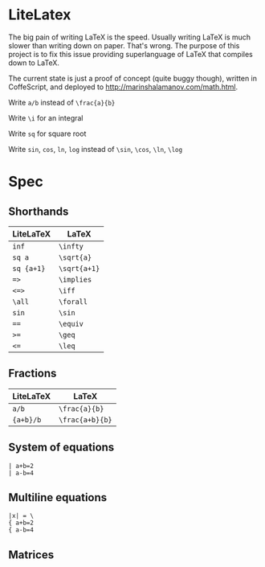 # LiteLatex

The big pain of writing LaTeX is the speed. Usually writing LaTeX is much slower than writing down on paper. That's wrong. The purpose of this project is to fix this issue providing superlanguage of LaTeX that compiles down to LaTeX. 

The current state is just a proof of concept (quite buggy though), written in CoffeScript, and deployed to http://marinshalamanov.com/math.html. 

Write `a/b` instead of `\frac{a}{b}` 

Write `` \i `` for an integral

Write `` sq `` for square root

Write ``sin``, ``cos``, ``ln``, ``log`` instead of  ``\sin``, ``\cos``, ``\ln``, ``\log``

# Spec

## Shorthands
LiteLaTeX |  LaTeX
--------|--------
`inf`   | `\infty`
`sq a` | `\sqrt{a}`
`sq {a+1}` | `\sqrt{a+1}`
`=>`  |   `\implies`
`<=>` |  `\iff`
`\all` | `\forall`
`sin` | `\sin`
`==` | `\equiv`
`>=` | `\geq`
`<=` | `\leq`

## Fractions

LiteLaTeX |  LaTeX
--------|--------
`a/b`   |  `\frac{a}{b}` 
`{a+b}/b`   |  `\frac{a+b}{b}` 

## System of equations

```
| a+b=2 
| a-b=4
```   

## Multiline equations
```
|x| = \
{ a+b=2 
{ a-b=4
```   

## Matrices





